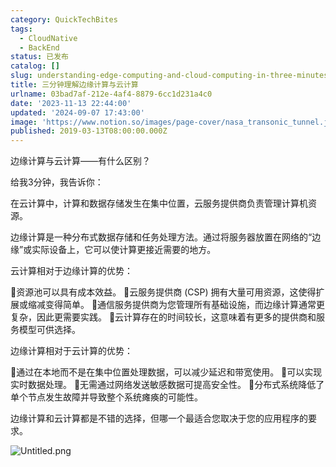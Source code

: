 ```yaml
---
category: QuickTechBites
tags:
  - CloudNative
  - BackEnd
status: 已发布
catalog: []
slug: understanding-edge-computing-and-cloud-computing-in-three-minutes
title: 三分钟理解边缘计算与云计算
urlname: 03bad7af-212e-4af4-8879-6cc1d231a4c0
date: '2023-11-13 22:44:00'
updated: '2024-09-07 17:43:00'
image: 'https://www.notion.so/images/page-cover/nasa_transonic_tunnel.jpg'
published: 2019-03-13T08:00:00.000Z
---
```


边缘计算与云计算——有什么区别？


给我3分钟，我告诉你：


在云计算中，计算和数据存储发生在集中位置，云服务提供商负责管理计算机资源。


边缘计算是一种分布式数据存储和任务处理方法。通过将服务器放置在网络的“边缘”或实际设备上，它可以使计算更接近需要的地方。


云计算相对于边缘计算的优势：


🔹资源池可以具有成本效益。
🔹云服务提供商 (CSP) 拥有大量可用资源，这使得扩展或缩减变得简单。
🔹通信服务提供商为您管理所有基础设施，而边缘计算通常更复杂，因此更需要实践。
🔹云计算存在的时间较长，这意味着有更多的提供商和服务模型可供选择。


边缘计算相对于云计算的优势：


🔸通过在本地而不是在集中位置处理数据，可以减少延迟和带宽使用。
🔸可以实现实时数据处理。
🔸无需通过网络发送敏感数据可提高安全性。
🔸分布式系统降低了单个节点发生故障并导致整个系统瘫痪的可能性。


边缘计算和云计算都是不错的选择，但哪一个最适合您取决于您的应用程序的要求。


![Untitled.png](https://prod-files-secure.s3.us-west-2.amazonaws.com/5d24fe63-e567-4804-86f9-9fdc62e13082/13581d9b-f241-4af1-9995-cb87504adaf1/Untitled.png?X-Amz-Algorithm=AWS4-HMAC-SHA256&X-Amz-Content-Sha256=UNSIGNED-PAYLOAD&X-Amz-Credential=ASIAZI2LB466TMXZRP5R%2F20250403%2Fus-west-2%2Fs3%2Faws4_request&X-Amz-Date=20250403T213448Z&X-Amz-Expires=3600&X-Amz-Security-Token=IQoJb3JpZ2luX2VjEI3%2F%2F%2F%2F%2F%2F%2F%2F%2F%2FwEaCXVzLXdlc3QtMiJHMEUCIBMXZtvXzyJv7IBkVUYWIl3WIfDrPQYhpQp%2B6ZiJ0HTAAiEAksOPYhobbkNmFSab3112WDXOj5WJsxY3wNu5Id%2BKApgqiAQI9v%2F%2F%2F%2F%2F%2F%2F%2F%2F%2FARAAGgw2Mzc0MjMxODM4MDUiDJESN0bg9LPUSNL0cyrcA0h67WAxSalrG2T%2F302vmWJzYK1VkkTMUelbvu5PslqeX43J5GcbFNr1ySYdVsvz2gf%2BSol%2Fv9SWZ%2Feq4OddP3JONJpRvxLg0o%2F7WaEGizKsVOnRmwTc%2F54qxNvFj%2BtTUEtqzzgvlRWs9vrnu1gY%2FDsNAi8hCEsMVLWiDyO89le7XZ29XH1E7MGTlQJhkvxsR8jU2WTKlAwXle1fz5rtrFiqvoLhdQU4HShoerIFCgSiHk%2B5OI5KDgGpXEysNM5XVH%2B6BvkorAnJ7%2FI5JTgymwvF49RfNE1IJd%2F9txHOkJD9cBkSn%2Fjt3GqdkZhjN4jXQ5m4I1wLhX8G0Mgtkg7jgieQnUL0vA3VSxzYcSz%2Flro%2F0TRvBMKrXo6WdbvSoG8YYY9u79Q3ZZiC72U%2BuVy6GvgWW%2BlsidDax6orblI97ZkUO2g0GLIi7q97CROSsZuj7S1SHmGf%2BaxGh3sIr2uVyTXoPpp2JUhQKvQbCk%2FBgejO9GUrolOXI8RpWu5gzq%2FDvkBFzBJOp3AY5f1XkVsL8rxBe8OKXjcGNytRFxy9mpaBIU3i69dcgEkX7EmyZZmvTXblygfzX7gmEJLBEbdMGxIa59mpdp0RB5wgk3I9kj7Jx%2BmJpqFdPlx01aYxMODpu78GOqUB8dzjIVZiJrGPFEBDmI6vvAi36hyFr%2Fku7ryhevpP00iAsWDwAzvPU%2Bzjvq9McN1VDtqzfNIv8O85AZxoMD5AZlqVN%2Fv7vG9%2B2vINbpD6YeVTZOaxYUCAbiY69ZYeqOFSbJ6%2BBEElhoR9ZeBHyuj2R3diRyxON11ypbxXrIiMl6B0zrCSms%2Bxu0%2BIkqZnGrNNKC3N1PxrPzaTC%2Fmw3SR9k1x2y62l&X-Amz-Signature=6b0a129efd144b6bc0f52260fd11c3d5bff5d51fbc894bdb8de5b8884c1df765&X-Amz-SignedHeaders=host&x-id=GetObject)

